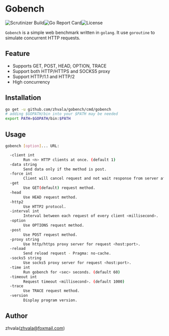 # Gobench

![Scrutinizer Build](https://img.shields.io/scrutinizer/build/g/filp/whoops.svg)![Go Report Card](https://goreportcard.com/badge/github.com/zhvala/gobench)![License](https://img.shields.io/badge/license-Apache%202.0-green.svg)

`Gobench` is a simple web benchmark written in `golang`. It use `goroutine` to simulate concurrent HTTP requests. 

## Feature

- Supports GET, POST, HEAD, OPTION, TRACE
- Support both HTTP/HTTPS and SOCKS5 proxy
- Support HTTP/1.1 and HTTP/2
- High concurrency

## Installation

```bash
go get -u github.com/zhvala/gobench/cmd/gobench
# adding $GOPATH/bin into your $PATH may be needed
export PATH=$GOPATH/bin:$PATH
```

## Usage

```bash
gobench [option]... URL:

  -client int
    	Run <n> HTTP clients at once. (default 1)
  -data string
    	Send data only if the method is post.
  -force int
    	Client will cancel request and not wait response from server after a given time duration <millisecond>.
  -get
    	Use GET(default) request method.
  -head
    	Use HEAD request method.
  -http2
    	Use HTTP2 protocol.
  -interval int
    	Interval between each request of every client <millisecond>.
  -option
    	Use OPTIONS request method.
  -post
    	Use POST request method.
  -proxy string
    	Use http/https proxy server for request <host:port>.
  -reload
    	Send reload request - Pragma: no-cache.
  -socks5 string
    	Use socks5 proxy server for request <host:port>.
  -time int
    	Run gobench for <sec> seconds. (default 60)
  -timeout int
    	Request timeout <millisecond>. (default 1000)
  -trace
    	Use TRACE request method.
  -version
    	Display program version.
```

## Author
zhvala(zhvala@foxmail.com)